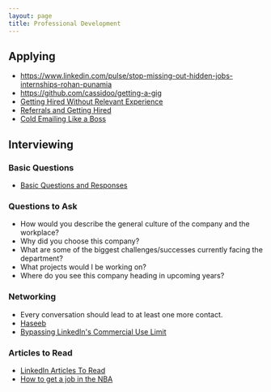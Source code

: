 ```yaml
---
layout: page
title: Professional Development 
---
```




## Applying 

* https://www.linkedin.com/pulse/stop-missing-out-hidden-jobs-internships-rohan-punamia
* https://github.com/cassidoo/getting-a-gig
* [Getting Hired Without Relevant Experience](https://www.linkedin.com/pulse/how-get-job-you-dont-have-prior-relevant-experiences-alex-zhou/?trackingId=VVFV7RP59vIz%2B6pWCFcxsg%3D%3D&lipi=urn%3Ali%3Apage%3Ad_flagship3_feed%3Bv5OictxnSH%2B%2F5p7xc78LXw%3D%3D&licu=urn%3Ali%3Acontrol%3Ad_flagship3_feed-object)
* [Referrals and Getting Hired](https://www.linkedin.com/pulse/what-i-learned-from-going-50-interviews-including-google-belcak/?trk=v-feed&lipi=urn%3Ali%3Apage%3Ad_flagship3_feed%3BZjvQV8TziVprV0zmRwqVLg%3D%3D)
* [Cold Emailing Like a Boss](https://kopywritingkourse.com/heres-how-to-cold-email-like-a-boss/?lipi=urn%3Ali%3Apage%3Ad_flagship3_pulse_read%3BHv9k1GWtRpiJU9Zcl2SAQg%3D%3D)

## Interviewing 

### Basic Questions 

* [Basic Questions and Responses](https://imgur.com/QKWTId3?r)
### Questions to Ask 
* How would you describe the general culture of the company and the workplace?
* Why did you choose this company?
* What are some of the biggest challenges/successes currently facing the department?
* What projects would I be working on?
* Where do you see this company heading in upcoming years?

### Networking
* Every conversation should lead to at least one more contact.
* [Haseeb](http://haseebq.com/how-to-break-into-tech-job-hunting-and-interviews/)
* [Bypassing LinkedIn's Commercial Use Limit](http://bit.ly/Search-LinkedIn)

### Articles to Read

* [LinkedIn Articles To Read](https://blog.hubspot.com/marketing/top-linkedin-pulse-articles)
* [How to get a job in the NBA](https://cleaningtheglass.com/how-to-get-a-job-in-the-nba/)

